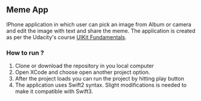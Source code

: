 ## Meme App

IPhone application in which user can pick an image from Album or camera
and edit the image with text and share the meme. The application is created as per the Udacity's 
course [UIKit Fundamentals](https://www.udacity.com/course/uikit-fundamentals--ud788).

### How to run ? 
1. Clone or download the repository in you local computer
2. Open XCode and choose open another project option. 
3. After the project loads you can run the project by hitting play button
4. The application uses Swift2 syntax. Slight modifications is needed to make it compatible with Swift3.
